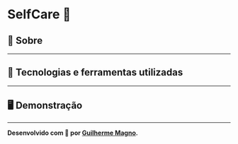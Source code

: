 # SelfCare 🌿
## 📖 Sobre   
---

## 🚀 Tecnologias e ferramentas utilizadas
---

## 🖥️ Demonstração
---
**Desenvolvido com 💚 por [Guilherme Magno](https://github.com/devmagno/).**